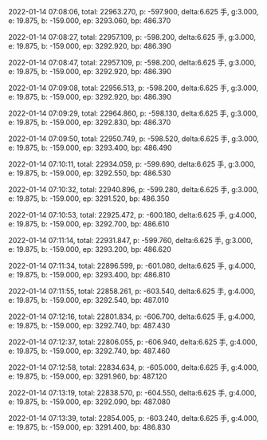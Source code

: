 2022-01-14 07:08:06, total: 22963.270, p: -597.900, delta:6.625 手, g:3.000, e: 19.875, b: -159.000, ep: 3293.060, bp: 486.370

2022-01-14 07:08:27, total: 22957.109, p: -598.200, delta:6.625 手, g:3.000, e: 19.875, b: -159.000, ep: 3292.920, bp: 486.390

2022-01-14 07:08:47, total: 22957.109, p: -598.200, delta:6.625 手, g:3.000, e: 19.875, b: -159.000, ep: 3292.920, bp: 486.390

2022-01-14 07:09:08, total: 22956.513, p: -598.200, delta:6.625 手, g:3.000, e: 19.875, b: -159.000, ep: 3292.920, bp: 486.390

2022-01-14 07:09:29, total: 22964.860, p: -598.130, delta:6.625 手, g:3.000, e: 19.875, b: -159.000, ep: 3292.830, bp: 486.370

2022-01-14 07:09:50, total: 22950.749, p: -598.520, delta:6.625 手, g:3.000, e: 19.875, b: -159.000, ep: 3293.400, bp: 486.490

2022-01-14 07:10:11, total: 22934.059, p: -599.690, delta:6.625 手, g:3.000, e: 19.875, b: -159.000, ep: 3292.550, bp: 486.530

2022-01-14 07:10:32, total: 22940.896, p: -599.280, delta:6.625 手, g:3.000, e: 19.875, b: -159.000, ep: 3291.520, bp: 486.350

2022-01-14 07:10:53, total: 22925.472, p: -600.180, delta:6.625 手, g:4.000, e: 19.875, b: -159.000, ep: 3292.700, bp: 486.610

2022-01-14 07:11:14, total: 22931.847, p: -599.760, delta:6.625 手, g:3.000, e: 19.875, b: -159.000, ep: 3293.200, bp: 486.620

2022-01-14 07:11:34, total: 22896.599, p: -601.080, delta:6.625 手, g:4.000, e: 19.875, b: -159.000, ep: 3293.400, bp: 486.810

2022-01-14 07:11:55, total: 22858.261, p: -603.540, delta:6.625 手, g:4.000, e: 19.875, b: -159.000, ep: 3292.540, bp: 487.010

2022-01-14 07:12:16, total: 22801.834, p: -606.700, delta:6.625 手, g:4.000, e: 19.875, b: -159.000, ep: 3292.740, bp: 487.430

2022-01-14 07:12:37, total: 22806.055, p: -606.940, delta:6.625 手, g:4.000, e: 19.875, b: -159.000, ep: 3292.740, bp: 487.460

2022-01-14 07:12:58, total: 22834.634, p: -605.000, delta:6.625 手, g:4.000, e: 19.875, b: -159.000, ep: 3291.960, bp: 487.120

2022-01-14 07:13:19, total: 22838.570, p: -604.550, delta:6.625 手, g:4.000, e: 19.875, b: -159.000, ep: 3292.090, bp: 487.080

2022-01-14 07:13:39, total: 22854.005, p: -603.240, delta:6.625 手, g:4.000, e: 19.875, b: -159.000, ep: 3291.400, bp: 486.830